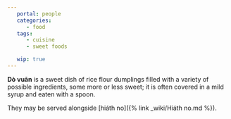 ```yaml
---
   portal: people
   categories:
      - food
   tags:
      - cuisine
      - sweet foods

   wip: true
---
```


**Dò vuān** is a sweet dish of rice flour dumplings filled with a variety of possible ingredients, some more or less sweet; it is often covered in a mild syrup and eaten with a spoon.

They may be served alongside [hiáth no]({% link _wiki/Hiáth no.md %}).
